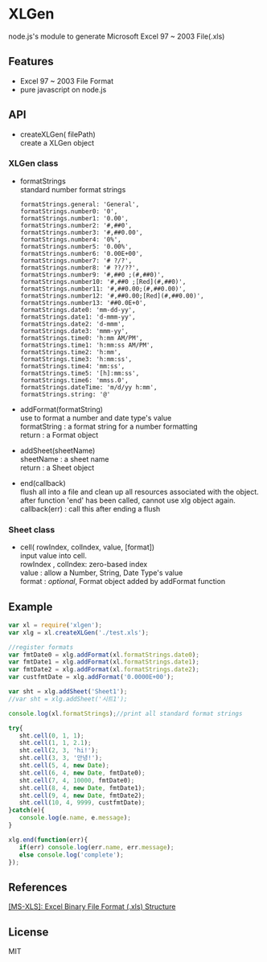 # XLGen
node.js's module to generate Microsoft Excel 97 ~ 2003 File(.xls)

## Features
*  Excel 97 ~ 2003 File Format
*  pure javascript on node.js

## API
   * createXLGen( filePath)  
   create a XLGen object
     
### XLGen class  
   * formatStrings  
      standard number format strings  
      
         formatStrings.general: 'General',
         formatStrings.number0: '0',
         formatStrings.number1: '0.00',
         formatStrings.number2: '#,##0',
         formatStrings.number3: '#,##0.00',
         formatStrings.number4: '0%',
         formatStrings.number5: '0.00%',
         formatStrings.number6: '0.00E+00',
         formatStrings.number7: '# ?/?',
         formatStrings.number8: '# ??/??',
         formatStrings.number9: '#,##0 ;(#,##0)',
         formatStrings.number10: '#,##0 ;[Red](#,##0)',
         formatStrings.number11: '#,##0.00;(#,##0.00)',
         formatStrings.number12: '#,##0.00;[Red](#,##0.00)',
         formatStrings.number13: '##0.0E+0',
         formatStrings.date0: 'mm-dd-yy',
         formatStrings.date1: 'd-mmm-yy',
         formatStrings.date2: 'd-mmm',
         formatStrings.date3: 'mmm-yy',
         formatStrings.time0: 'h:mm AM/PM',
         formatStrings.time1: 'h:mm:ss AM/PM',
         formatStrings.time2: 'h:mm',
         formatStrings.time3: 'h:mm:ss',
         formatStrings.time4: 'mm:ss',
         formatStrings.time5: '[h]:mm:ss',
         formatStrings.time6: 'mmss.0',
         formatStrings.dateTime: 'm/d/yy h:mm',
         formatStrings.string: '@'

   * addFormat(formatString)  
      use to format a number and date type's value  
      formatString : a format string for a number formatting  
      return : a Format object  
         
   * addSheet(sheetName)  
      sheetName : a sheet name  
      return : a Sheet object  
         
   * end(callback)  
      flush all into a file and clean up all resources associated with the object.  
      after function 'end' has been called, cannot use xlg object again.  
      callback(err) : call this after ending a flush  
         
### Sheet class  
   * cell( rowIndex, colIndex, value, [format])  
      input value into cell.  
      rowIndex , colIndex: zero-based index  
      value : allow a Number, String, Date Type's value  
      format : *optional*, Format object added by addFormat function  
             
## Example  

```js
var xl = require('xlgen');
var xlg = xl.createXLGen('./test.xls');

//register formats
var fmtDate0 = xlg.addFormat(xl.formatStrings.date0);
var fmtDate1 = xlg.addFormat(xl.formatStrings.date1);
var fmtDate2 = xlg.addFormat(xl.formatStrings.date2);
var custfmtDate = xlg.addFormat('0.0000E+00');

var sht = xlg.addSheet('Sheet1');
//var sht = xlg.addSheet('시트1');

console.log(xl.formatStrings);//print all standard format strings

try{
   sht.cell(0, 1, 1);
   sht.cell(1, 1, 2.1);
   sht.cell(2, 3, 'hi!');
   sht.cell(3, 3, '안녕!');
   sht.cell(5, 4, new Date);
   sht.cell(6, 4, new Date, fmtDate0);
   sht.cell(7, 4, 10000, fmtDate0);
   sht.cell(8, 4, new Date, fmtDate1);
   sht.cell(9, 4, new Date, fmtDate2);
   sht.cell(10, 4, 9999, custfmtDate);
}catch(e){
   console.log(e.name, e.message);
}

xlg.end(function(err){
   if(err) console.log(err.name, err.message);
   else console.log('complete');
});
```

## References
  [[MS-XLS]: Excel Binary File Format (.xls) Structure](http://msdn.microsoft.com/en-us/library/cc313154(v=office.14).aspx)

## License
MIT
